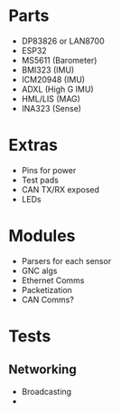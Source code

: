 
# Parts
* DP83826 or LAN8700
* ESP32
* MS5611 (Barometer)
* BMI323 (IMU)
* ICM20948 (IMU)
* ADXL (High G IMU)
* HML/LIS (MAG)
* INA323 (Sense)

# Extras
* Pins for power 
* Test pads
* CAN TX/RX exposed
* LEDs

# Modules
* Parsers for each sensor
* GNC algs
* Ethernet Comms
* Packetization
* CAN Comms?

# Tests
## Networking
* Broadcasting
* 
#
